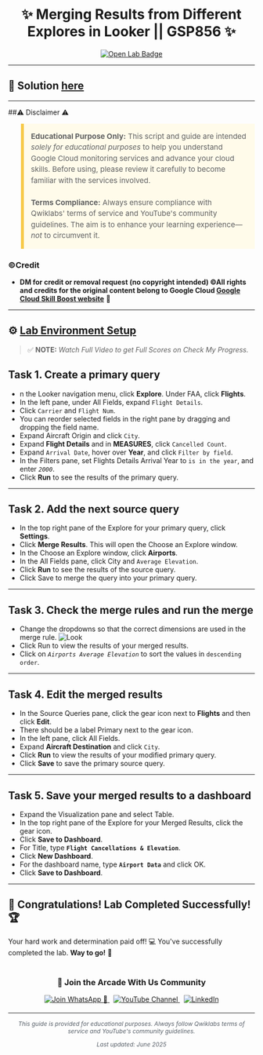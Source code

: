 <h1 align="center">
✨  Merging Results from Different Explores in Looker || GSP856 ✨
</h1>

<div align="center">
  <a href="https://www.cloudskillsboost.google/focuses/17881?catalog_rank=%7B%22rank%22%3A1%2C%22num_filters%22%3A0%2C%22has_search%22%3Atrue%7D&parent=catalog&search_id=48254687"_blank" rel="noopener noreferrer">
    <img src="https://img.shields.io/badge/Open_Lab-Cloud_Skills_Boost-4285F4?style=for-the-badge&logo=google&logoColor=white&labelColor=34A853" alt="Open Lab Badge">
  </a>
</div>

---

## 🔑 Solution [here]()

---

##⚠️ Disclaimer ⚠️

<blockquote style="background-color: #fffbea; border-left: 6px solid #f7c948; padding: 1em; font-size: 15px; line-height: 1.5;">
  <strong>Educational Purpose Only:</strong> This script and guide are intended <em>solely for educational purposes</em> to help you understand Google Cloud monitoring services and advance your cloud skills. Before using, please review it carefully to become familiar with the services involved.
  <br><br>
  <strong>Terms Compliance:</strong> Always ensure compliance with Qwiklabs' terms of service and YouTube's community guidelines. The aim is to enhance your learning experience—<em>not</em> to circumvent it.
</blockquote>

### ©Credit
- **DM for credit or removal request (no copyright intended) ©All rights and credits for the original content belong to Google Cloud [Google Cloud Skill Boost website](https://www.cloudskillsboost.google/)** 🙏

---

## ⚙️ <ins>Lab Environment Setup</ins>

> ✅ **NOTE:** *Watch Full Video to get Full Scores on Check My Progress.*

## Task 1. Create a primary query
* n the Looker navigation menu, click **Explore**. Under FAA, click **Flights**.
* In the left pane, under All Fields, expand `Flight Details`.
* Click `Carrier` and `Flight Num`.
* You can reorder selected fields in the right pane by dragging and dropping the field name.
* Expand Aircraft Origin and click `City`.
* Expand **Flight Details** and in **MEASURES**, click `Cancelled Count`.
* Expand `Arrival Date`, hover over **Year**, and click `Filter by field`.
* In the Filters pane, set Flights Details Arrival Year to `is in the year`, and enter *`2000`*.
* Click **Run** to see the results of the primary query.
---
## Task 2. Add the next source query
* In the top right pane of the Explore for your primary query, click **Settings**.
* Click **Merge Results**. This will open the Choose an Explore window.
* In the Choose an Explore window, click **Airports**.
* In the All Fields pane, click City and `Average Elevation`.
* Click **Run** to see the results of the source query.
* Click Save to merge the query into your primary query.
---
## Task 3. Check the merge rules and run the merge
* Change the dropdowns so that the correct dimensions are used in the merge rule.
![Look](https://cdn.qwiklabs.com/P6OtDjrZhMFHmYXMYZ3gktq%2BmkQB8OkdI5tSiFds%2BhU%3D)
* Click Run to view the results of your merged results.
* Click on *`Airports Average Elevation`* to sort the values in `descending order`.
---
## Task 4. Edit the merged results
* In the Source Queries pane, click the gear icon next to **Flights** and then click **Edit**.
* There should be a label Primary next to the gear icon.
* In the left pane, click All Fields.
* Expand **Aircraft Destination** and click `City`.
* Click **Run** to view the results of your modified primary query.
* Click **Save** to save the primary source query.
---
## Task 5. Save your merged results to a dashboard
* Expand the Visualization pane and select Table.
* In the top right pane of the Explore for your Merged Results, click the gear icon.
* Click **Save to Dashboard**.
* For Title, type **`Flight Cancellations & Elevation`**.
* Click **New Dashboard**.
* For the dashboard name, type **`Airport Data`** and click OK.
* Click **Save to Dashboard**.
---

## 🎉 **Congratulations! Lab Completed Successfully!** 🏆  

Your hard work and determination paid off! 💻
You've successfully completed the lab. **Way to go!** 🚀


<div align="center" style="padding: 5px;">
  <h3>📱 Join the Arcade With Us Community</h3>
  
  <a href="https://chat.whatsapp.com/KN3NvYNTJvU5xMCVTORJtS">
    <img src="https://img.shields.io/badge/Join_WhatsApp-25D366?style=for-the-badge&logo=whatsapp&logoColor=white" alt="Join WhatsApp 👥">
  </a>
  &nbsp;
  <a href="https://youtube.com/@arcadewithus_we?si=yeEby5M3k40gdX4l">
    <img src="https://img.shields.io/badge/Subscribe-Arcade%20With%20Us-FF0000?style=for-the-badge&logo=youtube&logoColor=white" alt="YouTube Channel">
  </a>
  &nbsp;
  <a href="https://www.linkedin.com/in/tripti-gupta-a28a6832b/">
    <img src="https://img.shields.io/badge/LINKEDIN-Tripti%20Gupta-0077B5?style=for-the-badge&logo=linkedin&logoColor=white" alt="LinkedIn">
</a>


</div>

---

<div align="center">
  <p style="font-size: 12px; color: #586069;">
    <em>This guide is provided for educational purposes. Always follow Qwiklabs terms of service and YouTube's community guidelines.</em>
  </p>
  <p style="font-size: 12px; color: #586069;">
    <em>Last updated: June 2025</em>
  </p>
</div>
